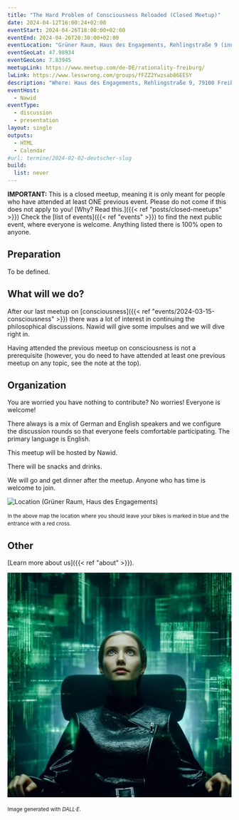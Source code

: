```yaml
---
title: "The Hard Problem of Consciousness Reloaded (Closed Meetup)"
date: 2024-04-12T16:00:24+02:00
eventStart: 2024-04-26T18:00:00+02:00
eventEnd: 2024-04-26T20:30:00+02:00
eventLocation: "Grüner Raum, Haus des Engagements, Rehlingstraße 9 (inner courtyard), 79100 Freiburg"
eventGeoLat: 47.98934
eventGeoLon: 7.83945
meetupLink: https://www.meetup.com/de-DE/rationality-freiburg/
lwLink: https://www.lesswrong.com/groups/fFZZ2Ywzsab86EESY
description: "Where: Haus des Engagements, Rehlingstraße 9, 79100 Freiburg. When: Friday, April 26th 2024 at 18:00 hours CEST."
eventHost:
  - Nawid
eventType:
  - discussion
  - presentation
layout: single
outputs:
  - HTML
  - Calendar
#url: termine/2024-02-02-deutscher-slug
build:
  list: never
---
```


**IMPORTANT:** This is a closed meetup, meaning it is only meant for people who
have attended at least ONE previous event. Please do not come if this does not
apply to you! [Why? Read this.]({{< ref "posts/closed-meetups" >}}) Check the
[list of events]({{< ref "events" >}}) to find the next public event, where
everyone is welcome. Anything listed there is 100% open to anyone.


## Preparation

To be defined.


## What will we do?

After our last meetup on [consciousness]({{< ref
"events/2024-03-15-consciousness" >}}) there was a lot of interest in continuing
the philosophical discussions. Nawid will give some impulses and we will dive
right in.

Having attended the previous meetup on consciousness is not a prerequisite
(however, you do need to have attended at least one previous meetup on any
topic, see the note at the top).


## Organization

You are worried you have nothing to contribute? No worries! Everyone is
welcome!

There always is a mix of German and English speakers and we configure the
discussion rounds so that everyone feels comfortable participating. The primary
language is English.

This meetup will be hosted by Nawid.

There will be snacks and drinks.

We will go and get dinner after the meetup. Anyone who has time is welcome to
join.

![Location (Grüner Raum, Haus des Engagements)](/images/hde-old-building.png)

<small>In the above map the location where you should leave your bikes is marked
in blue and the entrance with a red cross.</small>


## Other

[Learn more about us]({{< ref "about" >}}).

![Woman in The Matrix reflecting on consciousness](cover.webp "Woman in The Matrix reflecting on consciousness")

<small>Image generated with _DALL·E_.</small>

